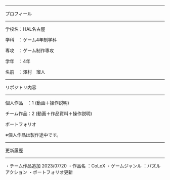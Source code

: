 ***************************************
プロフィール
***************************************
学校名：HAL名古屋

学科　：ゲーム4年制学科

専攻　：ゲーム制作専攻

学年　：4年

名前　：澤村　瑠人
***************************************
リポジトリ内容
***************************************
個人作品　：1   (動画＋操作説明)

チーム作品：2   (動画＋作品資料＋操作説明)

ポートフォリオ

※個人作品は製作途中です。
***************************************
更新履歴
***************************************
・チーム作品追加  2023/07/20
  ・作品名        ：CoLoX
  ・ゲームジャンル ：パズルアクション
・ポートフォリオ更新
